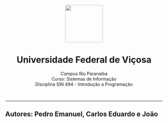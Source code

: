 <p align= center>
<img src = "Brasão_oficial_da_Universidade_Federal_de_Viçosa.gif" width= 120px heigth= 120px>
<h1 align=center>Universidade Federal de Viçosa</h1>
<p align=center><i>Campus</i> Rio Paranaíba<br> Curso: Sistemas de Informação <br> Disciplina SIN 494 - Introdução a Programação
</p>
</p>
<br>
<hr>
<p align=justify>
<h2>Autores: Pedro Emanuel, Carlos Eduardo e João</h2>
</p>
 
 
